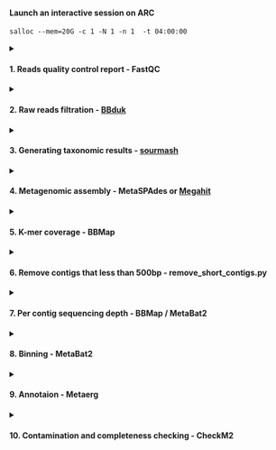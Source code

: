 #### Launch an interactive session on ARC

    salloc --mem=20G -c 1 -N 1 -n 1  -t 04:00:00

<details>
<summary>
    
#### 1. Reads quality control report - FastQC </summary>
##### FastQC Installation

    conda create --prefix ~/bio/bin/fastqc_env
    conda activate ~/bio/bin/fastqc_env
    conda install -c bioconda fastqc
    fastqc -h  
Check [here](https://www.bioinformatics.babraham.ac.uk/projects/fastqc/Help/) for FastQC documentation.

##### Slurm - fastqc.slurm

    #!/bin/bash
    #SBATCH --job-name=fastqc      # Job name
    #SBATCH --output=%x.log  # Job's standard output and error log
    #SBATCH --nodes=1             # Run all processes on a single node
    #SBATCH --ntasks=1            # Run 1 tasks
    #SBATCH --cpus-per-task=16    # Number of CPU cores per task
    #SBATCH --mem=50G            # Job memory request
    #SBATCH --time=50:00:00       # processing 20 paired-end Illumina reads spends 30 min
    #SBATCH --mail-user=lianchun.yi1@ucalgary.ca  # Send the job information to this email
    #SBATCH --mail-type=ALL                       # Send the type: <BEGIN><FAIL><END>
    pwd; hostname; date

    conda activate ~/bio/bin/fastqc_env
    cd /work/ebg_lab/eb/Lianchun/shotgun_2024Aug
    fastqc *.gz -o ./out_put --svg --noextract -t 16 -k

Results will be saved in /work/ebg_lab/eb/Lianchun/shotgun_2024Aug/out_put
</details>

<details>
<summary>

#### 2. Raw reads filtration - [BBduk](https://jgi.doe.gov/data-and-tools/software-tools/bbtools/bb-tools-user-guide/bbduk-guide/) </summary>
##### Installation
**BBMap**
    
    wget https://sourceforge.net/projects/bbmap/files/BBMap_39.10.tar.gz/download -O BBMap.tar.gz
    tar -xvzf BBMap.tar.gz
    rm BBMap.tar.gz
    nano ~/.bashrc # export PATH=$PATH:/home/lianchun.yi1/software/bbmap
    source ~/.bashrc
    bbmap.sh --version

Once BBMap is installed, we can directly use **BBNorm** for read normalization, **BBMerge** for merging overlapping reads, or **BBduk** for raw reads filtration.

##### Slurm - ftm.slurm

    #!/bin/bash
    #SBATCH --job-name=BBduk_ftm      # Job name
    #SBATCH --output=%x.log  # Job's standard output and error log
    #SBATCH --nodes=1             # Run all processes on a single node
    #SBATCH --ntasks=1            # Run 1 tasks
    #SBATCH --cpus-per-task=32    # Number of CPU cores per task
    #SBATCH --mem=50G            # Job memory request
    #SBATCH --time=24:00:00       # processing 20 paired-end Illumina reads spends 21 min
    #SBATCH --mail-user=lianchun.yi1@ucalgary.ca  # Send the job information to this email
    #SBATCH --mail-type=ALL                       # Send the type: <BEGIN><FAIL><END>
    pwd; hostname; date

    cd /work/ebg_lab/eb/Lianchun/shotgun_2024Aug

    bbduk.sh in1=Li49157-LY-2024Aug-SedTrip1_S6_R1_001.fastq.gz in2=Li49157-LY-2024Aug-SedTrip1_S6_R2_001.fastq.gz out1=Li49157_trimmed_R1.fastq.gz out2=Li49157_trimmed_R2.fastq.gz ftm=5 t=32

The output file name is Li491xx_**trimmed**_Rx.fastq.gz.

##### Slurm - clip.slurm

    #!/bin/bash
    #SBATCH --job-name=BBduk_clip      # Job name
    #SBATCH --output=%x.log  # Job's standard output and error log
    #SBATCH --nodes=1             # Run all processes on a single node
    #SBATCH --ntasks=1            # Run 1 tasks
    #SBATCH --cpus-per-task=32    # Number of CPU cores per task
    #SBATCH --mem=50G            # Job memory request
    #SBATCH --time=24:00:00       # processing 20 paired-end Illumina reads spends 40 min
    #SBATCH --mail-user=lianchun.yi1@ucalgary.ca  # Send the job information to this email
    #SBATCH --mail-type=ALL                       # Send the type: <BEGIN><FAIL><END>
    pwd; hostname; date

    cd /work/ebg_lab/eb/Lianchun/shotgun_2024Aug

    for sample in Li49157 Li49158 Li49159 Li49160 Li49161 Li49162 Li49163 Li49164 Li49165 Li49166
    do
        bbduk.sh \
            in1=${sample}_trimmed_R1.fastq.gz \
            in2=${sample}_trimmed_R2.fastq.gz \
            out1=${sample}_clip_R1.fastq.gz \
            out2=${sample}_clip_R2.fastq.gz \
            tbo tpe k=23 mink=11 hdist=1 ktrim=r t=32
    done

The name of the output file is Li491xx_**clip**_Rx.fastq.gz.

##### Slurm - phix.slurm

    #!/bin/bash
    #SBATCH --job-name=BBduk_phix      # Job name
    #SBATCH --output=%x.log  # Job's standard output and error log
    #SBATCH --nodes=1             # Run all processes on a single node
    #SBATCH --ntasks=1            # Run 1 tasks
    #SBATCH --cpus-per-task=32    # Number of CPU cores per task
    #SBATCH --mem=50G            # Job memory request
    #SBATCH --time=24:00:00       # processing 20 paired-end Illumina reads spends 1.5 hours
    #SBATCH --mail-user=lianchun.yi1@ucalgary.ca  # Send the job information to this email
    #SBATCH --mail-type=ALL                       # Send the type: <BEGIN><FAIL><END>
    pwd; hostname; date

    cd /work/ebg_lab/eb/Lianchun/shotgun_2024Aug

    for sample in Li49157 Li49158 Li49159 Li49160 Li49161 Li49162 Li49163 Li49164 Li49165 Li49166
    do
      bbduk.sh in1=${sample}_clip_R1.fastq.gz in2=${sample}_clip_R2.fastq.gz \
               out1=${sample}_unmached_R1.fastq.gz out2=${sample}_unmached_R2.fastq.gz \
               outm1=${sample}_matched_R1.fastq.gz outm2=${sample}_matched_R2.fastq.gz \
               ref=~/software/bbmap/resources/phix174_ill.ref.fa.gz k=31 hdist=1 t=32
    done

Keep the output files whose names are Li491xx_**unmached**_Rx.fastq.gz.

##### Slurm - 3low_clip.slurm

    #!/bin/bash
    #SBATCH --job-name=BBduk_3low_clip      # Job name
    #SBATCH --output=%x.log  # Job's standard output and error log
    #SBATCH --nodes=1             # Run all processes on a single node
    #SBATCH --ntasks=1            # Run 1 tasks
    #SBATCH --cpus-per-task=32    # Number of CPU cores per task
    #SBATCH --mem=50G            # Job memory request
    #SBATCH --time=24:00:00       # processing 20 paired-end Illumina reads spends 20 min
    #SBATCH --mail-user=lianchun.yi1@ucalgary.ca  # Send the job information to this email
    #SBATCH --mail-type=ALL                       # Send the type: <BEGIN><FAIL><END>
    pwd; hostname; date

    cd /work/ebg_lab/eb/Lianchun/shotgun_2024Aug

    for sample in Li49157 Li49158 Li49159 Li49160 Li49161 Li49162 Li49163 Li49164 Li49165 Li49166; do
        bbduk.sh in=${sample}_unmached_R1.fastq.gz out=${sample}_clean_R1.fastq.gz qtrim=rl trimq=15 minlength=30 t=32
        bbduk.sh in=${sample}_unmached_R2.fastq.gz out=${sample}_clean_R2.fastq.gz qtrim=rl trimq=15 minlength=30 t=32
    done

The name of the output file is Li491xx_**clean**_Rx.fastq.gz.

</details>

<details>
<summary>
    
#### 3. Generating taxonomic results - [sourmash](https://github.com/sourmash-bio/sourmash) </summary>
##### Installation

    mamba create -n sourmash_env -c conda-forge sourmash-minimal
    mamba activate sourmash_env
    sourmash --help

##### Slurm - sourmash.slurm

    #!/bin/bash
    #SBATCH --job-name=sourmash
    #SBATCH --output=%x.log
    #SBATCH --nodes=1
    #SBATCH --ntasks=1
    #SBATCH --cpus-per-task=32
    #SBATCH --mem=50G
    #SBATCH --time=168:00:00       # processing 20 paired-end Illumina reads spends 3 days
    #SBATCH --mail-user=lianchun.yi1@ucalgary.ca
    #SBATCH --mail-type=ALL
    pwd; hostname; date

    mamba activate sourmash_env

    echo "Job Start at `date`"

    readpath='/work/ebg_lab/eb/Lianchun/shotgun_2024Aug/filtered_raw_reads'
    sourmashdb='/work/ebg_lab/referenceDatabases/Sourmash_GTDBr214/gtdb-rs214-k31.lca.json.gz'
    gtdbtaxonomy='/work/ebg_lab/referenceDatabases/Sourmash_GTDBr214/gtdb-rs214.lineages.csv'
    GTDBVERS=`echo $gtdbtaxonomy | rev | cut -d / -f 1 | rev | cut -d . -f 1`

    output_dir='/work/ebg_lab/eb/Lianchun/shotgun_2024Aug/sourmash_results'
    mkdir -p ${output_dir}



    for READ1 in ${readpath}/*_R1.fastq
    do

        READ2="${READ1/_R1/_R2}"

        filename=${READ1##*/}
        readname=${filename%%_R1.fastq}

        REF="${output_dir}/${readname}"


        if [ ! -f ${REF}.sig ]; then
            echo "Creating ${REF}.sig in: `pwd`"
            cat ${READ1} ${READ2} | sourmash sketch dna -p scaled=1000,k=31,abund /dev/stdin -o ${REF}.sig
        fi

        sourmash gather -k 31 ${REF}.sig \
        ${sourmashdb} \
        -o ${REF}_x_${GTDBVERS}.gather.csv

        sourmash tax metagenome --gather-csv ${REF}_x_${GTDBVERS}.gather.csv \
        --taxonomy ${gtdbtaxonomy} \
        --output-format krona --rank species -o ${REF}_x_${GTDBVERS}.krona.csv

    done

    echo "Job end with $? at: `date`"

Download the *.gather.csv files to the D:\OneDrive - University of Calgary\Exp_Sediment\Experiments\Molecular_biology\2024_Aug\sourmash and run **sourmash_rela_abun.py**.
This will generate sourmash_rela_abun.xlsx with 3 sheets.

    
</details>



<details>
<summary>

#### 4. Metagenomic assembly - MetaSPAdes or [Megahit](https://github.com/voutcn/megahit)</summary>
##### Installation
**MetaSPAdes** is a module in SPAde. The steps for installing the SPAde are shown here.

    wget https://github.com/ablab/spades/releases/download/v4.0.0/SPAdes-4.0.0-Linux.tar.gz
    tar -xzf SPAdes-4.0.0-Linux.tar.gz
    rm SPAdes-4.0.0-Linux.tar.gz
    nano ~/.bashrc # export PATH=$PATH:/home/lianchun.yi1/software/SPAdes-4.0.0-Linux/bin
    source ~/bio/bin/3.10_python-env/bin/activate # minimal supported python version is 3.8
    spades.py --test

**Megahit**

    conda install -c bioconda megahit
    megahit --version

##### Slurm
**metaSPAdes.slurm**

    #!/bin/bash
    #SBATCH --job-name=metaspades_separate_unmerged      # Job name
    #SBATCH --output=%x.log  # Job's standard output and error log
    #SBATCH --nodes=1             # Run all processes on a single node
    #SBATCH --ntasks=1            # Run 1 tasks
    #SBATCH --cpus-per-task=32    # Number of CPU cores per task
    #SBATCH --mem=100G            # Job memory request
    #SBATCH --time=24:00:00       # processing 20 paired-end Illumina reads spends x hours
    #SBATCH --mail-user=lianchun.yi1@ucalgary.ca  # Send the job information to this email
    #SBATCH --mail-type=ALL                       # Send the type: <BEGIN><FAIL><END>
    pwd; hostname; date

    source ~/bio/bin/3.10_python-env/bin/activate
    cd /work/ebg_lab/eb/Lianchun/shotgun_2024Aug

    samples=("Li49157-LY-2024Aug-SedTrip1_S6" "Li49158-LY-2024Aug-SedTrip2_S7" "Li49159-LY-2024Aug-SedTrip3_S8"
         "Li49160-LY-2024Aug-MatSite1_S9" "Li49161-LY-2024Aug-MatSite3_S10" "Li49162-LY-2024Aug-MatSite4_S11"
         "Li49163-LY-2024Aug-MatSite5_S12" "Li49164-LY-2024Aug-MatSite6_S13" "Li49165-LY-2024Aug-MatSite7_S14"
         "Li49166-LY-2024Aug-MatSite8_S15")


    main_output_dir="./metaspades_assembly"


    for sample in "${samples[@]}"; do
        R1="unmerged_norm_${sample}_R1.fastq.gz"
        R2="unmerged_norm_${sample}_R2.fastq.gz"
        output_dir="$main_output_dir/${sample}_separate_unmerged"
        mkdir -p "$output_dir"
        spades.py --meta -1 $R1 -2 $R2 -o $output_dir --threads 32
    done

**megahit_separate.slurm**

    #!/bin/bash
    #SBATCH --job-name=megahit_sperate      # Job name
    #SBATCH --output=%x.log  # Job's standard output and error log
    #SBATCH --nodes=1             # Run all processes on a single node
    #SBATCH --ntasks=1            # Run 1 tasks
    #SBATCH --cpus-per-task=32    # Number of CPU cores per task
    #SBATCH --mem=50G            # Job memory request
    #SBATCH --time=100:00:00       # processing 20 paired-end Illumina reads spends 3 days
    #SBATCH --mail-user=lianchun.yi1@ucalgary.ca  # Send the job information to this email
    #SBATCH --mail-type=ALL                       # Send the type: <BEGIN><FAIL><END>
    pwd; hostname; date

    cd /work/ebg_lab/eb/Lianchun/shotgun_2024Aug
    module load megahit/1.2.9

    gunzip *_clean_R1.fastq.gz
    gunzip *_clean_R2.fastq.gz

    for i in {57..66}; do
        SAMPLE="Li491${i}"
        megahit -1 ${SAMPLE}_clean_R1.fastq -2 ${SAMPLE}_clean_R2.fastq -o ./megahit_assembly/separate/${SAMPLE}_output -t 32 --continue
    done

The output contig file *final.contigs.fa* is in ./megahit_assembly/separate/Li491xx_output. Metaerg prefer to accept one ".".
Change the name of the contigs accordingly (Li491xx.fa) and move them to ./shotgun_2024Aug.

**megahit_co-assemble.slurm**

    #!/bin/bash
    #SBATCH --job-name=megahit_co-assemble      # Job name
    #SBATCH --output=%x.log  # Job's standard output and error log
    #SBATCH --nodes=1             # Run all processes on a single node
    #SBATCH --ntasks=1            # Run 1 tasks
    #SBATCH --cpus-per-task=32    # Number of CPU cores per task
    #SBATCH --mem=300G            # Job memory request
    #SBATCH --time=168:00:00       # processing 20 paired-end Illumina reads spends 64 h
    #SBATCH --mail-user=lianchun.yi1@ucalgary.ca  # Send the job information to this email
    #SBATCH --mail-type=ALL                       # Send the type: <BEGIN><FAIL><END>
    pwd; hostname; date
    
    cd /work/ebg_lab/eb/Lianchun/shotgun_2024Aug
    module load megahit/1.2.9

    megahit -1  Li49157_clean_R1.fastq,Li49158_clean_R1.fastq,Li49159_clean_R1.fastq,Li49160_clean_R1.fastq,Li49161_clean_R1.fastq,Li49162_clean_R1.fastq,Li49163_clean_R1.fastq,Li49164_clean_R1.fastq,Li49165_clean_R1.fastq,Li49166_clean_R1.fastq \
            -2 Li49157_clean_R2.fastq,Li49158_clean_R2.fastq,Li49159_clean_R2.fastq,Li49160_clean_R2.fastq,Li49161_clean_R2.fastq,Li49162_clean_R2.fastq,Li49163_clean_R2.fastq,Li49164_clean_R2.fastq,Li49165_clean_R2.fastq,Li49166_clean_R2.fastq \
            -o ./megahit_assembly/co-assemble  -t 32


</details>

<details>
<summary>
    
#### 5. K-mer coverage - BBMap </summary>
##### Installation
Please refer to BBMap
##### Slurm
**kmercoverage.slurm**

    #!/bin/bash
    #SBATCH --job-name=kmercoverage     # Job name
    #SBATCH --output=%x.log  # Job's standard output and error log
    #SBATCH --nodes=1             # Run all processes on a single node
    #SBATCH --ntasks=1            # Run 1 tasks
    #SBATCH --cpus-per-task=32    # Number of CPU cores per task
    #SBATCH --mem=50G            # Job memory request
    #SBATCH --time=24:00:00       # processing 20 paired-end Illumina reads spends 13 h
    #SBATCH --mail-user=lianchun.yi1@ucalgary.ca  # Send the job information to this email
    #SBATCH --mail-type=ALL                       # Send the type: <BEGIN><FAIL><END>
    pwd; hostname; date

    cd /work/ebg_lab/eb/Lianchun/shotgun_2024Aug

    for r1_file in *R1.fastq; do
        r2_file="${r1_file/_R1/_R2}"
        paired_output_r1="${r1_file/_R1.fastq/_paired_R1.fastq}"
        paired_output_r2="${r1_file/_R1.fastq/_paired_R2.fastq}"
        repair.sh in1="${r1_file}" in2="${r2_file}" out1="${paired_output_r1}" out2="${paired_output_r2}"
    done

    for i in {49157..49166}; do
        kmercoverage.sh in=Li${i}_clean_paired_R1.fastq in2=Li${i}_clean_paired_R2.fastq \
        out=Li${i}_kmer.fastq hist=Li${i}_hist.txt
    done

Check the Li491xx_hist.txt files for Raw_Count and Unique_Kmers.

##### Plot
change the Li491xx_hist.txt files accordingly, download to local and run K-mer_coverage.py.

</details>

<details>
<summary>

#### 6. Remove contigs that less than 500bp - remove_short_contigs.py </summary>

    source ~/bio/bin/3.10_python-env/bin/activate
    python remove_short_contigs.py
    rm Li*.fa

Keep the filtered_Li491*.fa files for further analysis.

</details>

<details>
<summary>

#### 7. Per contig sequencing depth - BBMap / MetaBat2  </summary>
**MetaBat2** Installation

    mamba create --name metabat2
    mamba activate metabat2
    mamba install metabat2
    mamba update metabat2
    
**bbmap.slurm**

    #!/bin/bash
    #SBATCH --job-name=bbmap     # Job name
    #SBATCH --output=%x.log  # Job's standard output and error log
    #SBATCH --nodes=1             # Run all processes on a single node
    #SBATCH --ntasks=1            # Run 1 tasks
    #SBATCH --cpus-per-task=32    # Number of CPU cores per task
    #SBATCH --mem=150G            # Job memory request
    #SBATCH --time=24:00:00       # processing 20 paired-end Illumina reads spends 17 h
    #SBATCH --mail-user=lianchun.yi1@ucalgary.ca  # Send the job information to this email
    #SBATCH --mail-type=ALL                       # Send the type: <BEGIN><FAIL><END>
    pwd; hostname; date

    cd /work/ebg_lab/eb/Lianchun/shotgun_2024Aug

    references=("filtered_Li49157.fa" "filtered_Li49158.fa" "filtered_Li49159.fa" "filtered_Li49160.fa" "filtered_Li49161.fa" "filtered_Li49162.fa" "filtered_Li49163.fa" "filtered_Li49164.fa" "filtered_Li49165.fa" "filtered_Li49166.fa")
    reads_R1=("Li49158_clean_R1.fastq" "Li49159_clean_R1.fastq" "Li49160_clean_R1.fastq" "Li49161_clean_R1.fastq" "Li49162_clean_R1.fastq" "Li49163_clean_R1.fastq" "Li49164_clean_R1.fastq" "Li49165_clean_R1.fastq" "Li49166_clean_R1.fastq" "Li49157_clean_R1.fastq")
    reads_R2=("Li49158_clean_R2.fastq" "Li49159_clean_R2.fastq" "Li49160_clean_R2.fastq" "Li49161_clean_R2.fastq" "Li49162_clean_R2.fastq" "Li49163_clean_R2.fastq" "Li49164_clean_R2.fastq" "Li49165_clean_R2.fastq" "Li49166_clean_R2.fastq" "Li49157_clean_R2.fastq")

    for i in ${!references[@]}; do
        ref=${references[$i]}
        r1=${reads_R1[$i]}
        r2=${reads_R2[$i]}

        out_file="mapped_${ref%.fa}.sam"
    
        bbmap.sh ref="$ref" in1="$r1" in2="$r2" out="$out_file" minid=0.99 nodisk=f threads=32
    
        coverage_file="coverage_${ref%.fa}.txt"
        pileup.sh in="$out_file" out="$coverage_file"
    done


The name of the output files are **mapped_filtered_Li491xx.sam** and **coverage_filtered_Li491xx.txt** for contig sequencing depth.
Change the coverage_filtered_Li491xx.txt files accordingly, run plot_contig_sequencing_depth.py.

</details>



<details>
<summary>
    
#### 8. Binning - MetaBat2 </summary>

</details>


<details>
<summary>

#### 9. Annotaion - Metaerg </summary>
##### [Installation](https://github.com/Wednesdaysama/evolutionary_adaptation/blob/main/installation.md)
##### Slurm - metaerg.slurm
Make a metaerg directory under shotgun_2024Aug. Replace all ./megahit_assembly/separate/Li491xx_output/*final.contigs.fa* names with *Li491xx.fa*. And move them to ./metaerg. 


</details>

<details>
<summary>
    
#### 10. Contamination and completeness checking - CheckM2

</details>
